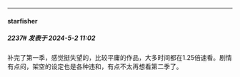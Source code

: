 ﻿
*****

####  starfisher  
##### 2237#       发表于 2024-5-2 11:02

补完了第一季，感觉挺失望的，比较平庸的作品，大多时间都在1.25倍速看。剧情有点闷，架空的设定也是各种违和，有点不太再想看第二季了。

